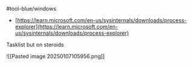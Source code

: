 #tool-blue/windows 
- [https://learn.microsoft.com/en-us/sysinternals/downloads/process-explorer](https://learn.microsoft.com/en-us/sysinternals/downloads/process-explorer) 

Tasklist but on steroids

![[Pasted image 20250107105956.png]]